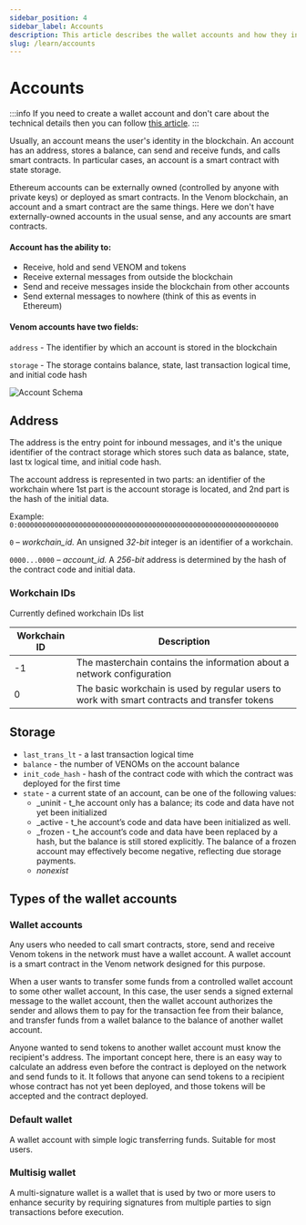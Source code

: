 ```yaml
---
sidebar_position: 4
sidebar_label: Accounts
description: This article describes the wallet accounts and how they interact on-chain.
slug: /learn/accounts
---
```


# Accounts

:::info
If you need to create a wallet account and don't care about the technical details then you can follow [this article](../general/03-create-a-new-wallet-account.md).
:::

Usually, an account means the user's identity in the blockchain. An account has an address, stores a balance, can send and receive funds, and calls smart contracts. In particular cases, an account is a smart contract with state storage.

Ethereum accounts can be externally owned (controlled by anyone with private keys) or deployed as smart contracts. In the Venom blockchain, an account and a smart contract are the same things. Here we don't have externally-owned accounts in the usual sense, and any accounts are smart contracts.

#### **Account has the ability to:**

* Receive, hold and send VENOM and tokens
* Receive external messages from outside the blockchain
* Send and receive messages inside the blockchain from other accounts
* Send external messages to nowhere (think of this as events in Ethereum)

#### **Venom accounts have two fields:**

`address` - The identifier by which an account is stored in the blockchain

`storage` - The storage contains balance, state, last transaction logical time, and initial code hash

![Account Schema](../../../static/img/account-schema.jpeg)

## Address

The address is the entry point for inbound messages, and it's the unique identifier of the contract storage which stores such data as balance, state, last tx logical time, and initial code hash.

The account address is represented in two parts: an identifier of the workchain where 1st part is the account storage is located, and 2nd part is the hash of the initial data.

Example: `0:0000000000000000000000000000000000000000000000000000000000000000`

`0` – _workchain\_id._ An unsigned _32-bit_ integer is an identifier of a workchain.

`0000...0000` _– account\_id._ A _256-bit_ address is determined by the hash of the contract code and initial data.

### **Workchain IDs**

Currently defined workchain IDs list

| Workchain ID | Description                                                                                   |
| ------------ | --------------------------------------------------------------------------------------------- |
| -1           | The masterchain contains the information about a network configuration                        |
| 0            | The basic workchain is used by regular users to work with smart contracts and transfer tokens |

## Storage

* `last_trans_lt` - a last transaction logical time
* `balance` - the number of VENOMs on the account balance
* `init_code_hash` - hash of the contract code with which the contract was deployed for the first time
* `state` - a current state of an account, can be one of the following values:
  * _uninit - t_he account only has a balance; its code and data have not yet been initialized
  * _active - t_he account’s code and data have been initialized as well.
  * _frozen - t_he account’s code and data have been replaced by a hash, but the balance is still stored explicitly. The balance of a frozen account may effectively become negative, reflecting due storage payments.
  * _nonexist_

## Types of the wallet accounts

### Wallet accounts

Any users who needed to call smart contracts, store, send and receive Venom tokens in the network must have a wallet account. A wallet account is a smart contract in the Venom network designed for this purpose.

When a user wants to transfer some funds from a controlled wallet account to some other wallet account, In this case, the user sends a signed external message to the wallet account, then the wallet account authorizes the sender and allows them to pay for the transaction fee from their balance, and transfer funds from a wallet balance to the balance of another wallet account.

Anyone wanted to send tokens to another wallet account must know the recipient's address. The important concept here, there is an easy way to calculate an address even before the contract is deployed on the network and send funds to it. It follows that anyone can send tokens to a recipient whose contract has not yet been deployed, and those tokens will be accepted and the contract deployed.

### Default wallet

A wallet account with simple logic transferring funds. Suitable for most users.

### Multisig wallet

A multi-signature wallet is a wallet that is used by two or more users to enhance security by requiring signatures from multiple parties to sign transactions before execution.
